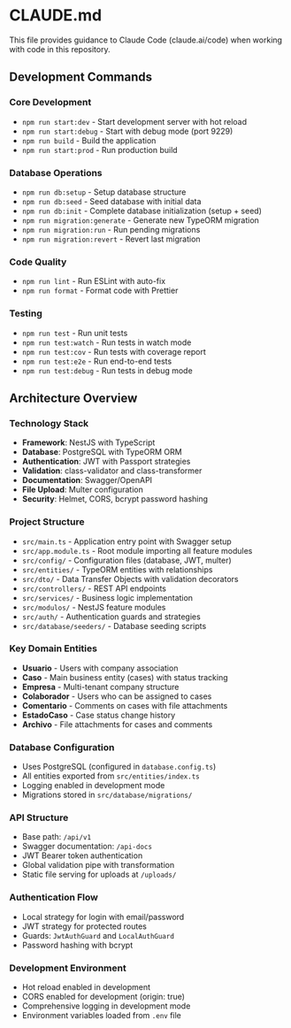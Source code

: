 # CLAUDE.md

This file provides guidance to Claude Code (claude.ai/code) when working with code in this repository.

## Development Commands

### Core Development
- `npm run start:dev` - Start development server with hot reload
- `npm run start:debug` - Start with debug mode (port 9229)
- `npm run build` - Build the application
- `npm run start:prod` - Run production build

### Database Operations
- `npm run db:setup` - Setup database structure
- `npm run db:seed` - Seed database with initial data
- `npm run db:init` - Complete database initialization (setup + seed)
- `npm run migration:generate` - Generate new TypeORM migration
- `npm run migration:run` - Run pending migrations
- `npm run migration:revert` - Revert last migration

### Code Quality
- `npm run lint` - Run ESLint with auto-fix
- `npm run format` - Format code with Prettier

### Testing
- `npm run test` - Run unit tests
- `npm run test:watch` - Run tests in watch mode
- `npm run test:cov` - Run tests with coverage report
- `npm run test:e2e` - Run end-to-end tests
- `npm run test:debug` - Run tests in debug mode

## Architecture Overview

### Technology Stack
- **Framework**: NestJS with TypeScript
- **Database**: PostgreSQL with TypeORM ORM
- **Authentication**: JWT with Passport strategies
- **Validation**: class-validator and class-transformer
- **Documentation**: Swagger/OpenAPI
- **File Upload**: Multer configuration
- **Security**: Helmet, CORS, bcrypt password hashing

### Project Structure
- `src/main.ts` - Application entry point with Swagger setup
- `src/app.module.ts` - Root module importing all feature modules
- `src/config/` - Configuration files (database, JWT, multer)
- `src/entities/` - TypeORM entities with relationships
- `src/dto/` - Data Transfer Objects with validation decorators
- `src/controllers/` - REST API endpoints
- `src/services/` - Business logic implementation
- `src/modulos/` - NestJS feature modules
- `src/auth/` - Authentication guards and strategies
- `src/database/seeders/` - Database seeding scripts

### Key Domain Entities
- **Usuario** - Users with company association
- **Caso** - Main business entity (cases) with status tracking
- **Empresa** - Multi-tenant company structure
- **Colaborador** - Users who can be assigned to cases
- **Comentario** - Comments on cases with file attachments
- **EstadoCaso** - Case status change history
- **Archivo** - File attachments for cases and comments

### Database Configuration
- Uses PostgreSQL (configured in `database.config.ts`)
- All entities exported from `src/entities/index.ts`
- Logging enabled in development mode
- Migrations stored in `src/database/migrations/`

### API Structure
- Base path: `/api/v1`
- Swagger documentation: `/api-docs`
- JWT Bearer token authentication
- Global validation pipe with transformation
- Static file serving for uploads at `/uploads/`

### Authentication Flow
- Local strategy for login with email/password
- JWT strategy for protected routes
- Guards: `JwtAuthGuard` and `LocalAuthGuard`
- Password hashing with bcrypt

### Development Environment
- Hot reload enabled in development
- CORS enabled for development (origin: true)
- Comprehensive logging in development mode
- Environment variables loaded from `.env` file
